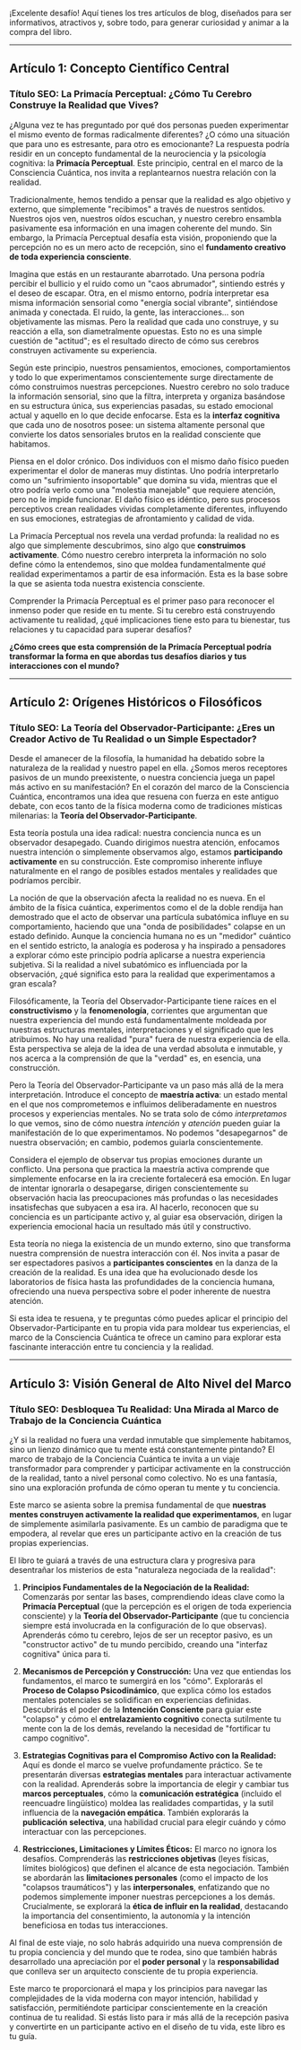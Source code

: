 ¡Excelente desafío! Aquí tienes los tres artículos de blog, diseñados para ser informativos, atractivos y, sobre todo, para generar curiosidad y animar a la compra del libro.

---

## Artículo 1: Concepto Científico Central

### Título SEO: La Primacía Perceptual: ¿Cómo Tu Cerebro Construye la Realidad que Vives?

¿Alguna vez te has preguntado por qué dos personas pueden experimentar el mismo evento de formas radicalmente diferentes? ¿O cómo una situación que para uno es estresante, para otro es emocionante? La respuesta podría residir en un concepto fundamental de la neurociencia y la psicología cognitiva: la **Primacía Perceptual**. Este principio, central en el marco de la Consciencia Cuántica, nos invita a replantearnos nuestra relación con la realidad.

Tradicionalmente, hemos tendido a pensar que la realidad es algo objetivo y externo, que simplemente "recibimos" a través de nuestros sentidos. Nuestros ojos ven, nuestros oídos escuchan, y nuestro cerebro ensambla pasivamente esa información en una imagen coherente del mundo. Sin embargo, la Primacía Perceptual desafía esta visión, proponiendo que la percepción no es un mero acto de recepción, sino el **fundamento creativo de toda experiencia consciente**.

Imagina que estás en un restaurante abarrotado. Una persona podría percibir el bullicio y el ruido como un "caos abrumador", sintiendo estrés y el deseo de escapar. Otra, en el mismo entorno, podría interpretar esa misma información sensorial como "energía social vibrante", sintiéndose animada y conectada. El ruido, la gente, las interacciones... son objetivamente las mismas. Pero la realidad que cada uno construye, y su reacción a ella, son diametralmente opuestas. Esto no es una simple cuestión de "actitud"; es el resultado directo de cómo sus cerebros construyen activamente su experiencia.

Según este principio, nuestros pensamientos, emociones, comportamientos y todo lo que experimentamos conscientemente surge directamente de cómo construimos nuestras percepciones. Nuestro cerebro no solo traduce la información sensorial, sino que la filtra, interpreta y organiza basándose en su estructura única, sus experiencias pasadas, su estado emocional actual y aquello en lo que decide enfocarse. Esta es la **interfaz cognitiva** que cada uno de nosotros posee: un sistema altamente personal que convierte los datos sensoriales brutos en la realidad consciente que habitamos.

Piensa en el dolor crónico. Dos individuos con el mismo daño físico pueden experimentar el dolor de maneras muy distintas. Uno podría interpretarlo como un "sufrimiento insoportable" que domina su vida, mientras que el otro podría verlo como una "molestia manejable" que requiere atención, pero no le impide funcionar. El daño físico es idéntico, pero sus procesos perceptivos crean realidades vividas completamente diferentes, influyendo en sus emociones, estrategias de afrontamiento y calidad de vida.

La Primacía Perceptual nos revela una verdad profunda: la realidad no es algo que simplemente descubrimos, sino algo que **construimos activamente**. Cómo nuestro cerebro interpreta la información no solo define cómo la entendemos, sino que moldea fundamentalmente *qué* realidad experimentamos a partir de esa información. Esta es la base sobre la que se asienta toda nuestra existencia consciente.

Comprender la Primacía Perceptual es el primer paso para reconocer el inmenso poder que reside en tu mente. Si tu cerebro está construyendo activamente tu realidad, ¿qué implicaciones tiene esto para tu bienestar, tus relaciones y tu capacidad para superar desafíos?

**¿Cómo crees que esta comprensión de la Primacía Perceptual podría transformar la forma en que abordas tus desafíos diarios y tus interacciones con el mundo?**

---

## Artículo 2: Orígenes Históricos o Filosóficos

### Título SEO: La Teoría del Observador-Participante: ¿Eres un Creador Activo de Tu Realidad o un Simple Espectador?

Desde el amanecer de la filosofía, la humanidad ha debatido sobre la naturaleza de la realidad y nuestro papel en ella. ¿Somos meros receptores pasivos de un mundo preexistente, o nuestra conciencia juega un papel más activo en su manifestación? En el corazón del marco de la Consciencia Cuántica, encontramos una idea que resuena con fuerza en este antiguo debate, con ecos tanto de la física moderna como de tradiciones místicas milenarias: la **Teoría del Observador-Participante**.

Esta teoría postula una idea radical: nuestra conciencia nunca es un observador desapegado. Cuando dirigimos nuestra atención, enfocamos nuestra intención o simplemente observamos algo, estamos **participando activamente** en su construcción. Este compromiso inherente influye naturalmente en el rango de posibles estados mentales y realidades que podríamos percibir.

La noción de que la observación afecta la realidad no es nueva. En el ámbito de la física cuántica, experimentos como el de la doble rendija han demostrado que el acto de observar una partícula subatómica influye en su comportamiento, haciendo que una "onda de posibilidades" colapse en un estado definido. Aunque la conciencia humana no es un "medidor" cuántico en el sentido estricto, la analogía es poderosa y ha inspirado a pensadores a explorar cómo este principio podría aplicarse a nuestra experiencia subjetiva. Si la realidad a nivel subatómico es influenciada por la observación, ¿qué significa esto para la realidad que experimentamos a gran escala?

Filosóficamente, la Teoría del Observador-Participante tiene raíces en el **constructivismo** y la **fenomenología**, corrientes que argumentan que nuestra experiencia del mundo está fundamentalmente moldeada por nuestras estructuras mentales, interpretaciones y el significado que les atribuimos. No hay una realidad "pura" fuera de nuestra experiencia de ella. Esta perspectiva se aleja de la idea de una verdad absoluta e inmutable, y nos acerca a la comprensión de que la "verdad" es, en esencia, una construcción.

Pero la Teoría del Observador-Participante va un paso más allá de la mera interpretación. Introduce el concepto de **maestría activa**: un estado mental en el que nos comprometemos e influimos deliberadamente en nuestros procesos y experiencias mentales. No se trata solo de cómo *interpretamos* lo que vemos, sino de cómo nuestra *intención* y *atención* pueden guiar la manifestación de lo que experimentamos. No podemos "desapegarnos" de nuestra observación; en cambio, podemos guiarla conscientemente.

Considera el ejemplo de observar tus propias emociones durante un conflicto. Una persona que practica la maestría activa comprende que simplemente enfocarse en la ira creciente fortalecerá esa emoción. En lugar de intentar ignorarla o desapegarse, dirigen conscientemente su observación hacia las preocupaciones más profundas o las necesidades insatisfechas que subyacen a esa ira. Al hacerlo, reconocen que su conciencia es un participante activo y, al guiar esa observación, dirigen la experiencia emocional hacia un resultado más útil y constructivo.

Esta teoría no niega la existencia de un mundo externo, sino que transforma nuestra comprensión de nuestra interacción con él. Nos invita a pasar de ser espectadores pasivos a **participantes conscientes** en la danza de la creación de la realidad. Es una idea que ha evolucionado desde los laboratorios de física hasta las profundidades de la conciencia humana, ofreciendo una nueva perspectiva sobre el poder inherente de nuestra atención.

Si esta idea te resuena, y te preguntas cómo puedes aplicar el principio del Observador-Participante en tu propia vida para moldear tus experiencias, el marco de la Consciencia Cuántica te ofrece un camino para explorar esta fascinante interacción entre tu conciencia y la realidad.

---

## Artículo 3: Visión General de Alto Nivel del Marco

### Título SEO: Desbloquea Tu Realidad: Una Mirada al Marco de Trabajo de la Conciencia Cuántica

¿Y si la realidad no fuera una verdad inmutable que simplemente habitamos, sino un lienzo dinámico que tu mente está constantemente pintando? El marco de trabajo de la Conciencia Cuántica te invita a un viaje transformador para comprender y participar activamente en la construcción de la realidad, tanto a nivel personal como colectivo. No es una fantasía, sino una exploración profunda de cómo operan tu mente y tu conciencia.

Este marco se asienta sobre la premisa fundamental de que **nuestras mentes construyen activamente la realidad que experimentamos**, en lugar de simplemente asimilarla pasivamente. Es un cambio de paradigma que te empodera, al revelar que eres un participante activo en la creación de tus propias experiencias.

El libro te guiará a través de una estructura clara y progresiva para desentrañar los misterios de esta "naturaleza negociada de la realidad":

1.  **Principios Fundamentales de la Negociación de la Realidad:** Comenzarás por sentar las bases, comprendiendo ideas clave como la **Primacía Perceptual** (que la percepción es el origen de toda experiencia consciente) y la **Teoría del Observador-Participante** (que tu conciencia siempre está involucrada en la configuración de lo que observas). Aprenderás cómo tu cerebro, lejos de ser un receptor pasivo, es un "constructor activo" de tu mundo percibido, creando una "interfaz cognitiva" única para ti.

2.  **Mecanismos de Percepción y Construcción:** Una vez que entiendas los fundamentos, el marco te sumergirá en los "cómo". Explorarás el **Proceso de Colapso Psicodinámico**, que explica cómo los estados mentales potenciales se solidifican en experiencias definidas. Descubrirás el poder de la **Intención Consciente** para guiar este "colapso" y cómo el **entrelazamiento cognitivo** conecta sutilmente tu mente con la de los demás, revelando la necesidad de "fortificar tu campo cognitivo".

3.  **Estrategias Cognitivas para el Compromiso Activo con la Realidad:** Aquí es donde el marco se vuelve profundamente práctico. Se te presentarán diversas **estrategias mentales** para interactuar activamente con la realidad. Aprenderás sobre la importancia de elegir y cambiar tus **marcos perceptuales**, cómo la **comunicación estratégica** (incluido el reencuadre lingüístico) moldea las realidades compartidas, y la sutil influencia de la **navegación empática**. También explorarás la **publicación selectiva**, una habilidad crucial para elegir cuándo y cómo interactuar con las percepciones.

4.  **Restricciones, Limitaciones y Límites Éticos:** El marco no ignora los desafíos. Comprenderás las **restricciones objetivas** (leyes físicas, límites biológicos) que definen el alcance de esta negociación. También se abordarán las **limitaciones personales** (como el impacto de los "colapsos traumáticos") y las **interpersonales**, enfatizando que no podemos simplemente imponer nuestras percepciones a los demás. Crucialmente, se explorará la **ética de influir en la realidad**, destacando la importancia del consentimiento, la autonomía y la intención beneficiosa en todas tus interacciones.

Al final de este viaje, no solo habrás adquirido una nueva comprensión de tu propia conciencia y del mundo que te rodea, sino que también habrás desarrollado una apreciación por el **poder personal** y la **responsabilidad** que conlleva ser un arquitecto consciente de tu propia experiencia.

Este marco te proporcionará el mapa y los principios para navegar las complejidades de la vida moderna con mayor intención, habilidad y satisfacción, permitiéndote participar conscientemente en la creación continua de tu realidad. Si estás listo para ir más allá de la recepción pasiva y convertirte en un participante activo en el diseño de tu vida, este libro es tu guía.